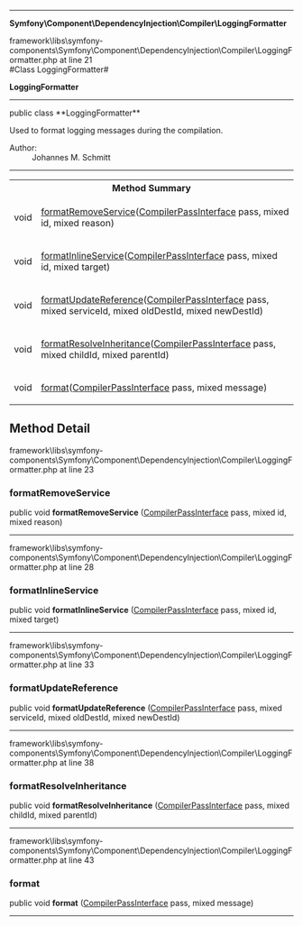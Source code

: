
- - -

**Symfony\Component\DependencyInjection\Compiler\LoggingFormatter**
<div class="location">framework\libs\symfony-components\Symfony\Component\DependencyInjection\Compiler\LoggingFormatter.php at line 21</div>
#Class LoggingFormatter#

**LoggingFormatter**


- - -

<p class="signature">public  class **LoggingFormatter**</p>

<div class="comment" id="overview_description"><p>Used to format logging messages during the compilation.</p></div>

<dl>
<dt>Author:</dt>
<dd>Johannes M. Schmitt <schmittjoh@gmail.com></dd>
</dl>

- - -

<table id="summary_method">
<tr><th colspan="2">Method Summary</th></tr>
<tr>
<td class="type">  void</td>
<td class="description"><p class="name"><a href="#formatremoveservice">formatRemoveService</a>(<a href="../../../../symfony/component/dependencyinjection/compiler/compilerpassinterface.html">CompilerPassInterface</a> pass, mixed id, mixed reason)</p></td>
</tr>
<tr>
<td class="type">  void</td>
<td class="description"><p class="name"><a href="#formatinlineservice">formatInlineService</a>(<a href="../../../../symfony/component/dependencyinjection/compiler/compilerpassinterface.html">CompilerPassInterface</a> pass, mixed id, mixed target)</p></td>
</tr>
<tr>
<td class="type">  void</td>
<td class="description"><p class="name"><a href="#formatupdatereference">formatUpdateReference</a>(<a href="../../../../symfony/component/dependencyinjection/compiler/compilerpassinterface.html">CompilerPassInterface</a> pass, mixed serviceId, mixed oldDestId, mixed newDestId)</p></td>
</tr>
<tr>
<td class="type">  void</td>
<td class="description"><p class="name"><a href="#formatresolveinheritance">formatResolveInheritance</a>(<a href="../../../../symfony/component/dependencyinjection/compiler/compilerpassinterface.html">CompilerPassInterface</a> pass, mixed childId, mixed parentId)</p></td>
</tr>
<tr>
<td class="type">  void</td>
<td class="description"><p class="name"><a href="#format">format</a>(<a href="../../../../symfony/component/dependencyinjection/compiler/compilerpassinterface.html">CompilerPassInterface</a> pass, mixed message)</p></td>
</tr>
</table>

<h2 id="detail_method">Method Detail</h2>
<div class="location">framework\libs\symfony-components\Symfony\Component\DependencyInjection\Compiler\LoggingFormatter.php at line 23</div>
<h3 id="formatRemoveService()">formatRemoveService</h3>

public  void **formatRemoveService** (<a href="../../../../symfony/component/dependencyinjection/compiler/compilerpassinterface.html">CompilerPassInterface</a> pass, mixed id, mixed reason)<div class="details">
</div>

- - -

<div class="location">framework\libs\symfony-components\Symfony\Component\DependencyInjection\Compiler\LoggingFormatter.php at line 28</div>
<h3 id="formatInlineService()">formatInlineService</h3>

public  void **formatInlineService** (<a href="../../../../symfony/component/dependencyinjection/compiler/compilerpassinterface.html">CompilerPassInterface</a> pass, mixed id, mixed target)<div class="details">
</div>

- - -

<div class="location">framework\libs\symfony-components\Symfony\Component\DependencyInjection\Compiler\LoggingFormatter.php at line 33</div>
<h3 id="formatUpdateReference()">formatUpdateReference</h3>

public  void **formatUpdateReference** (<a href="../../../../symfony/component/dependencyinjection/compiler/compilerpassinterface.html">CompilerPassInterface</a> pass, mixed serviceId, mixed oldDestId, mixed newDestId)<div class="details">
</div>

- - -

<div class="location">framework\libs\symfony-components\Symfony\Component\DependencyInjection\Compiler\LoggingFormatter.php at line 38</div>
<h3 id="formatResolveInheritance()">formatResolveInheritance</h3>

public  void **formatResolveInheritance** (<a href="../../../../symfony/component/dependencyinjection/compiler/compilerpassinterface.html">CompilerPassInterface</a> pass, mixed childId, mixed parentId)<div class="details">
</div>

- - -

<div class="location">framework\libs\symfony-components\Symfony\Component\DependencyInjection\Compiler\LoggingFormatter.php at line 43</div>
<h3 id="format()">format</h3>

public  void **format** (<a href="../../../../symfony/component/dependencyinjection/compiler/compilerpassinterface.html">CompilerPassInterface</a> pass, mixed message)<div class="details">
</div>

- - -


